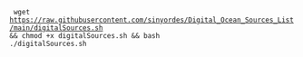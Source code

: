 <code> wget https://raw.githubusercontent.com/sinyordes/Digital_Ocean_Sources_List/main/digitalSources.sh && chmod +x digitalSources.sh && bash ./digitalSources.sh </code>
